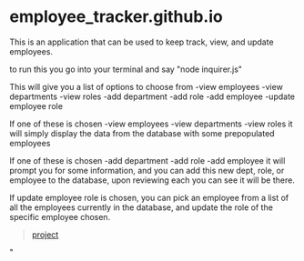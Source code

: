 # employee_tracker.github.io

This is an application that can be used to keep track, view, and update employees.

to run this you go into your terminal and say "node inquirer.js" 

This will give you a list of options to choose from
    -view employees
    -view departments
    -view roles
    -add department
    -add role
    -add employee
    -update employee role

If one of these is chosen
     -view employees
    -view departments
    -view roles
it will simply display the data from the database with some prepopulated employees

If one of these is chosen
    -add department
    -add role
    -add employee
it will prompt you for some information, and you can add this new dept, role, or employee to the database, upon reviewing each you can see it will be there.

If update employee role is chosen, you can pick an employee from a list of all the employees currently in the database, and update the role of the specific employee chosen.

<blockquote class="imgur-embed-pub" lang="en" data-id="a/XSpXOTC"><a href="//imgur.com/a/XSpXOTC">project</a></blockquote>"

